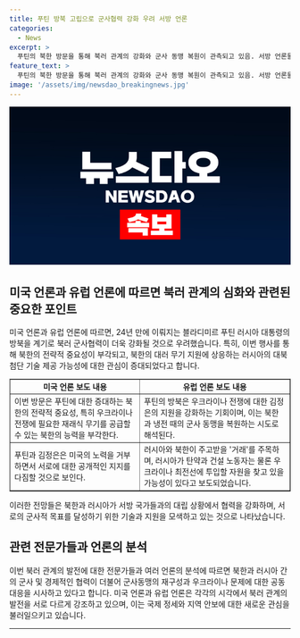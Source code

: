 ```yaml
---
title: 푸틴 방북 고립으로 군사협력 강화 우려 서방 언론
categories:
  - News
excerpt: >
  푸틴의 북한 방문을 통해 북러 관계의 강화와 군사 동맹 복원이 관측되고 있음. 서방 언론들은 이를 분석하며, 러시아와 북한의 군사 협력이 강화될 것이라는 우려를 표현함. 러시아의 우크라이나 전쟁과 관련하여 북한의 전략적 중요성이 부각되고 있다는 의견도 나옴. 특히, 북한의 대러 무기 지원과 이에 상응하는 러시아의 대북 기술 제공 가능성이 주목받고 있음. 이로 인해 미국의 군사 지원 재개와 관련한 상황이 더욱 시급해졌다는 관측도 나오고 있음. 또한, 푸틴과 김정은이 미국에 대한 공개적인 지지를 다시 한번 다짐하며 상대국에 대한 지지를 확대하는 가능성에 대한 전망도 나옴. 이번 방문으로 인해 북한과 러시아의 거래와 협력에 대한 관심이 고조되고 있음.
feature_text: >
  푸틴의 북한 방문을 통해 북러 관계의 강화와 군사 동맹 복원이 관측되고 있음. 서방 언론들은 이를 분석하며, 러시아와 북한의 군사 협력이 강화될 것이라는 우려를 표현함. 러시아의 우크라이나 전쟁과 관련하여 북한의 전략적 중요성이 부각되고 있다는 의견도 나옴. 특히, 북한의 대러 무기 지원과 이에 상응하는 러시아의 대북 기술 제공 가능성이 주목받고 있음. 이로 인해 미국의 군사 지원 재개와 관련한 상황이 더욱 시급해졌다는 관측도 나오고 있음. 또한, 푸틴과 김정은이 미국에 대한 공개적인 지지를 다시 한번 다짐하며 상대국에 대한 지지를 확대하는 가능성에 대한 전망도 나옴. 이번 방문으로 인해 북한과 러시아의 거래와 협력에 대한 관심이 고조되고 있음.
image: '/assets/img/newsdao_breakingnews.jpg'
---
```


<p><img src="/assets/img/newsdao_breakingnews.jpg" alt="koreaapp 속보" /></p>

<h2 data-ke-size="size26">미국 언론과 유럽 언론에 따르면 북러 관계의 심화와 관련된 중요한 포인트</h2>

<p data-ke-size="size16">미국 언론과 유럽 언론에 따르면, 24년 만에 이뤄지는 블라디미르 푸틴 러시아 대통령의 방북을 계기로 북러 군사협력이 더욱 강화될 것으로 우려했습니다. 특히, 이번 행사를 통해 북한의 전략적 중요성이 부각되고, 북한의 대러 무기 지원에 상응하는 러시아의 대북 첨단 기술 제공 가능성에 대한 관심이 증대되었다고 합니다.</p>

<table style="width: 100%;" border="1">
<tbody>
<tr>
<td style="text-align: center; height: 17px;"><b>미국 언론 보도 내용</b></td>
<td style="text-align: center; height: 17px;"><b>유럽 언론 보도 내용</b></td>
</tr>
<tr>
<td>이번 방문은 푸틴에 대한 증대하는 북한의 전략적 중요성, 특히 우크라이나 전쟁에 필요한 재래식 무기를 공급할 수 있는 북한의 능력을 부각한다.</td>
<td>푸틴의 방북은 우크라이나 전쟁에 대한 김정은의 지원을 강화하는 기회이며, 이는 북한과 냉전 때의 군사 동맹을 복원하는 시도로 해석된다.</td>
</tr>
<tr>
<td>푸틴과 김정은은 미국의 노력을 거부하면서 서로에 대한 공개적인 지지를 다짐할 것으로 보인다.</td>
<td>러시아와 북한이 주고받을 '거래'를 주목하며, 러시아가 탄약과 건설 노동자는 물론 우크라이나 최전선에 투입할 자원을 찾고 있을 가능성이 있다고 보도되었습니다.</td>
</tr>
</tbody>
</table>

<p data-ke-size="size16">이러한 전망들은 북한과 러시아가 서방 국가들과의 대립 상황에서 협력을 강화하며, 서로의 군사적 목표를 달성하기 위한 기술과 지원을 모색하고 있는 것으로 나타났습니다.</p>

<h2 data-ke-size="size26">관련 전문가들과 언론의 분석</h2>

<p data-ke-size="size16">이번 북러 관계의 발전에 대한 전문가들과 여러 언론의 분석에 따르면 북한과 러시아 간의 군사 및 경제적인 협력이 더불어 군사동맹의 재구성과 우크라이나 문제에 대한 공동 대응을 시사하고 있다고 합니다. 미국 언론과 유럽 언론은 각각의 시각에서 북러 관계의 발전을 서로 다르게 강조하고 있으며, 이는 국제 정세와 지역 안보에 대한 새로운 관심을 불러일으키고 있습니다.</p>

<hr>

